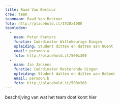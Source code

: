 ```yaml
---
title: Raad Van Bestuur
crew: team
teamnaam: Raad Van Bestuur
foto: http://placehold.it/1920x1080
teamleden:
  -
    naam: Peter Peeters
    functie: Coördinator Willekeurige Dingen
    opleiding: Student ditten en datten aan UGent
    email: persoon.a
    foto: http://placehold.it/500x300
  -
    naam: Jan Jansens
    functie: Coördinator Resterende Dingen
    opleiding: Student datten en ditten aan HoGent
    email: persoon.b
    foto: http://placehold.it/500x300
---
```


beschrijving van wat het team doet komt hier
